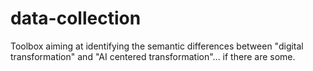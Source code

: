 # data-collection
Toolbox aiming at identifying the semantic differences between "digital transformation" and "AI centered transformation"... if there are some.
